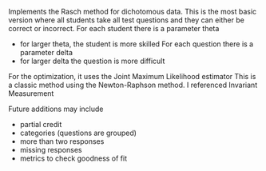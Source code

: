 Implements the Rasch method for dichotomous data.
This is the most basic version where all students take all
test questions and they can either be correct or incorrect.
For each student there is a parameter theta

   - for larger theta, the student is more skilled
For each question there is a parameter delta
   - for larger delta the question is more difficult  
   
For the optimization, it uses the Joint Maximum Likelihood estimator
This is a classic method using the Newton-Raphson method.
I referenced Invariant Measurement

Future additions may include 
  - partial credit 
  - categories (questions are grouped)
  - more than two responses
  - missing responses
  - metrics to check goodness of fit